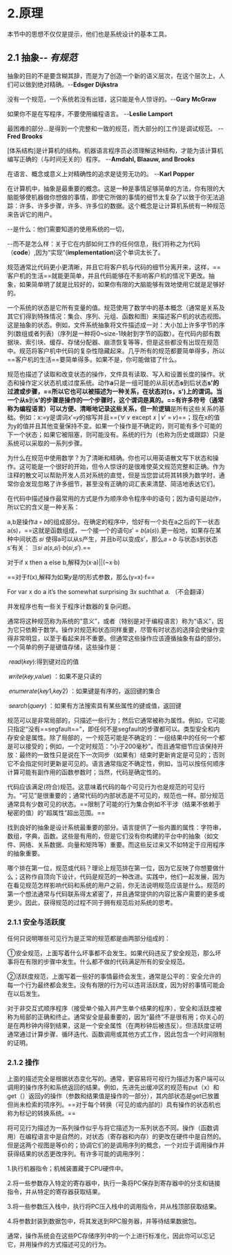 # 2.原理

本节中的思想不仅仅是提示，他们也是系统设计的基本工具。

## 2.1 抽象-- *有规范*

抽象的目的不是要含糊其辞，而是为了创造一个新的语义层次，在这个层次上，人们可以做到绝对精确。--**Edsger Dijkstra**

没有一个规范，一个系统若没有出错，这只能是令人惊讶的。--**Gary McGraw**

如果你不是在写程序，不要使用编程语言。  --**Leslie Lamport**

最困难的部分…是得到一个完整和一致的规范，而大部分的[工作]是调试规范。 --**Fred Brooks**

[体系结构]是计算机的结构。机器语言程序员必须理解这种结构，才能为该计算机编写正确的（与时间无关的）程序。  --**Amdahl, Blaauw, and Brooks**

在语言、概念或意义上对精确性的追求是徒劳无功的。  --**Karl Popper**

在计算机中，抽象是最重要的概念。这是一种是事情足够简单的方法，你有限的大脑能够使机器做你想做的事情，即使它所做的事情的细节太复杂了以致于你无法追踪：许多、许多步骤，许多、许多位的数据。这个概念是让计算机系统有一种规范来告诉它的用户。

   --是什么：他们需要知道的使用系统的一切，

   --而不是怎么样：关于它在内部如何工作的任何信息，我们将称之为代码（**code**）,因为“实现”(**implementation**)这个单词太长了。

规范通常比代码更小更清晰，并且它将客户机与代码的细节分离开来，这样，==客户机的生活==就能更简单，并且代码能够在不影响客户机的情况下更改。抽象，如果简单明了就是比较好的，如果你有限的大脑能够有效地使用它就是足够好的。

一个系统的状态是它所有变量的值。规范使用了数学中的基本概念（通常是关系及其它们得到特殊情况：集合、序列、元组、函数和图）来描述客户机的状态视图。这是抽象的状态。例如，文件系统抽象将文件描述成一对：大小加上许多字节的序列(数组或者列表)（序列是一种将0~size-1映射到字节的函数）。在代码内部有数据块、索引块、缓存、存储分配器、崩溃恢复等等，但是这些都没有出现在规范中。规范将客户机中代码的复杂性隐藏起来。几乎所有的规范都要简单得多，所以==客户机的生活==要简单得多。如果不是，你可能做错了什么。

规范也描述了读取和改变状态的操作，文件具有读取、写入和设置长度的操作。状态和操作定义状态机或过度系统。动作**a**只是一组可能的从前状态**s**到后状态**s'**的过渡或步骤，==所以它也可以被描述为一种关系，在状态对**(s，s')**上的谓词。当一个从**s**到**s'**的步骤是操作的一个步骤时，这个谓词是真的。==有许多符号（通常称为编程语言）可以方便、清晰地记录这些关系，但**一阶逻辑**是所有这些关系的基础。例如：x:=y是谓词𝑥′=𝑦的缩写并且==(∀ 𝑣 except  𝑥 | 𝑣′ = 𝑣)==；现在x的值为y的值并且其他变量保持不变。如果一个操作是不确定的，则可能有多个可能的下一个状态；如果它被阻塞，则可能没有。系统的行为（也称为历史或跟踪）只是系统可以采取的一系列步骤。

为什么在规范中使用数学？为了清晰和精确。你也可以用英语散文写下状态和操作。这可能是一个很好的开始，但令人惊讶的是很难使英文规范完整和正确。作为注释的散文可以帮助开发人员对系统的直觉，但是当您尝试将其转换为数学时，通常你会发现忽略了许多细节，甚至没有正确的词汇表来清楚、简洁地表达它们。

在代码中描述操作最常用的方式是作为顺序命令程序中的语句；因为语句是动作，所以它的含义是一种关系：

a,b是操作𝑎 ∘ 𝑏的组成部分。在确定的程序中，恰好有一个处在a之后的下一状态a(s)，==这就是函数组成，一个接一个的语句𝑠′ = 𝑏(𝑎(𝑠)).更一般地，如果存在某种中间状态 𝑠𝑖 使得a可以从s产生，并且b可以变成s'，那么𝑎 ∘ 𝑏 与状态s到状态s‘有关： ∃𝑠𝑖  𝑎(𝑠,𝑠𝑖)·𝑏(𝑠𝑖,𝑠′).==

对于if x then a else b,解释为(x·a)||(~x·b)

==对于f(x),解释为如果𝑦是𝑓的形式参数，那么(y=x)·f==

For var x do a it’s the somewhat surprising ∃𝑥 suchthat 𝑎. （不会翻译）

并发程序也有一些关于程序计数器的复杂问题。

通常将这种规范称为系统的“意义”，或者（特别是对于编程语言）称为“语义”，因为它只依赖于数学。操作对规范和状态同样重要，尽管有时状态的选择会使操作变得非常明显，以至于看起来并不重要。但通常这些操作应该遵循抽象有益的部分。一个简单的例子是键值存储，这些操作是：

​	𝑟𝑒𝑎𝑑(𝑘𝑒𝑦):得到键对应的值

​	𝑤𝑟𝑖𝑡𝑒(𝑘𝑒𝑦,𝑣𝑎𝑙𝑢𝑒) ：如果不是只读的

​	𝑒𝑛𝑢𝑚𝑒𝑟𝑎𝑡𝑒(𝑘𝑒𝑦1,𝑘𝑒𝑦2) ：如果键是有序的，返回键的集合

​	𝑠𝑒𝑎𝑟𝑐ℎ(𝑞𝑢𝑒𝑟𝑦) ：如果有方法搜索具有某些属性的键或值，返回键

规范可以是非常局部的，只描述一些行为；然后它通常被称为属性。例如，它可能只指定“没有==segfault==”，即任何不是segfault的步骤都可以。类型安全和内存安全是属性。除了局部的，一个规范可能是不确定的：一组结果中的任何一个都是可以接受的；例如，一个定时规范：“小于200毫秒”。而且通常细节应该保持开放：最终的一致性只是说在下一次同步（如果有）结束时更新肯定是可见的；否则它不会指定何时更新是可见的。语言通常指定不确定性，例如，当可以按任何顺序计算可能有副作用的函数参数时；当然，代码是确定性的。

代码应该满足(符合)规范。这意味着代码的每个可见行为也是规范的可见行为。“可见”是很重要的；通常代码的内部状态是不可见的，规范也一样。部分规范通常具有少数可见的状态。==限制了可能的行为集合例如不干涉（结果不依赖于秘密的值）的“超属性”超出范围。==

找到良好的抽象是设计系统最重要的部分。语言提供了一些内置的属性：字符串，数组，字典，函数。这些是有用的，但是它们没有你构建的平台中的抽象（如文件、网络、关系数据、向量和矩阵等）重要。而这些反过来又不如特定于应用程序的抽象重要。

哪个排在第一位，规范或代码？理论上规范排在第一位，因为它反映了你想要做什么；这称作自顶向下设计，代码是规范的一种改进。实践中，他们一起发展，因为在看见规范怎样影响代码和系统的用户之前，你无法说明规范应该是什么。规范的第一个想法通常与代码联系得太紧密了，并且通常提供的内容比客户需要的更多或更少。因此，获得规范的过程不同于拥有规范后对系统的思考。

### 2.1.1 安全与活跃度

任何只说明哪些可见行为是正常的规范都是由两部分组成的：

①安全规范，上面写着什么坏事都不会发生。如果代码违反了安全规范，那么坏事将在有限的步骤中发生。什么都不做的代码满足所有的安全规范。

②活跃度规范，上面写着一些好的事情最终会发生，通常是公平的：安全允许的每一个行为最终都会发生。没有有限的行为可以违背活跃度，因为好的事情可能会在以后发生。

对于非交互式顺序程序（接受单个输入并产生单个结果的程序），安全和活跃度被称为局部的正确和终止。通常安全是最重要的，因为“最终”不是很有用；你关心的是在两秒钟内得到结果，这是一个安全属性（在两秒钟后被违反）。但活跃度证明通常通过计算步骤、循环迭代、函数调用或其他方式工作，因此包含一个时间限制的证明。

### 2.1.2 操作

上面的描述完全是根据状态变化写的。通常，更容易将可视行为描述为客户端可以调用的操作序列和系统返回的结果。例如，先进先出缓冲区的规范有put（x）和get（）返回y的操作（参数和结果值是操作的一部分），其内部状态是get已放置但尚未检索的项序列。==对于每个转换（可见的或内部的）具有操作的状态机也称为标记的转换系统。==

将可见行为描述为一系列操作似乎与将它描述为一系列状态不同。操作（函数调用）在编程语言中是自然的，对状态（寄存器和内存）的更改在硬件中是自然的。但是这两个视图是等价的；协调它们的是调用序列的概念，一个对应于调用操作并获得结果的状态更改序列。有许多可能的调用序列：

1.执行机器指令；机械装置藏于CPU硬件中。

2.将一些参数存入特定的寄存器中，执行一条将PC保存到寄存器中的分支和链接指令，并从特定的寄存器获取结果。

3.将一些参数压入栈中，执行将PC压入栈中的调用指令，并从栈顶部获取结果。

4.将参数封装到数据包中，将其发送到RPC服务器，并等待结果数据包。

通常，操作系统会在这些PC存储序列中的一个上进行标准化，因此你可以忘记它，并用操作的方式描述可见的行为。
